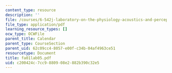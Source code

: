 ```yaml
---
content_type: resource
description: ''
file: /courses/6-542j-laboratory-on-the-physiology-acoustics-and-perception-of-speech-fall-2005/c200424c7cc9880908e2882b390c32e5_fa01lab05.pdf
file_type: application/pdf
learning_resource_types: []
ocw_type: OCWFile
parent_title: Calendar
parent_type: CourseSection
parent_uid: 62c09cc4-8057-e00f-c34b-04af4963ce51
resourcetype: Document
title: fa01lab05.pdf
uid: c200424c-7cc9-8809-08e2-882b390c32e5
---
```

